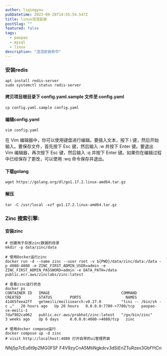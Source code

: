 ```yaml
---
author: liqingyou
pubDatetime: 2023-09-28T14:55:54.547Z
title: linux泡泡安装
postSlug: ""
featured: false
tags:
  - paopao
  - mysql
  - linux
description: "泡泡安装命令"
---
```


### 安装redis
```
apt install redis-server
sudo systemctl status redis-server
```

#### 拷贝项目根目录下 config.yaml.sample 文件至 config.yaml
```
cp config.yaml.sample config.yaml
```

#### 编辑config.yaml
```
vim config.yaml
```
在 Vim 编辑器中，你可以使用键盘进行编辑。要插入文本，按下 i 键，然后开始输入。要保存文件，首先按下 Esc 键，然后输入 :w 并按下 Enter 键。要退出 Vim 编辑器，再次按下 Esc 键，然后输入 :q 并按下 Enter 键。如果你在编辑过程中已经保存了更改，可以使用 :wq 命令保存并退出。

#### 下载golang
```
wget https://golang.org/dl/go1.17.2.linux-amd64.tar.gz
```

#### 解压
```
tar -C /usr/local -xzf go1.17.2.linux-amd64.tar.gz
```

### Zinc 搜索引擎:
#### 安装zinc
```shell
# 创建用于存放zinc数据的目录
mkdir -p data/zinc/data

# 使用Docker运行zinc
docker run -d --name zinc --user root -v ${PWD}/data/zinc/data:/data -p 4080:4080 -e ZINC_FIRST_ADMIN_USER=admin -e ZINC_FIRST_ADMIN_PASSWORD=admin -e DATA_PATH=/data public.ecr.aws/zinclabs/zinc:latest

# 查看zinc运行状态
docker ps
CONTAINER ID   IMAGE                                COMMAND                  CREATED        STATUS        PORTS                    NAMES
41465feea2ff   getmeili/meilisearch:v0.27.0         "tini -- /bin/sh -c …"   20 hours ago   Up 20 hours   0.0.0.0:7700->7700/tcp   paopao-ce-meili-1
7daf982ca062   public.ecr.aws/prabhat/zinc:latest   "/go/bin/zinc"           3 weeks ago    Up 6 days     0.0.0.0:4080->4080/tcp   zinc

# 使用docker compose运行
docker compose up -d zinc
# visit http://localhost:4080 打开自带的ui管理界面
```

NNj5p7cEu6t9p2MG0FSF
F4V9zyCnA5MtiNgkdcv3dSiEnZTuRzex3GbfYtCn